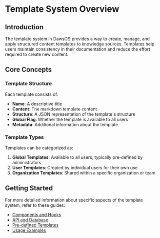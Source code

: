 
# Template System Overview

## Introduction

The template system in DawsOS provides a way to create, manage, and apply structured content templates to knowledge sources. Templates help users maintain consistency in their documentation and reduce the effort required to create new content.

## Core Concepts

### Template Structure

Each template consists of:

- **Name**: A descriptive title
- **Content**: The markdown template content
- **Structure**: A JSON representation of the template's structure
- **Global Flag**: Whether the template is available to all users
- **Metadata**: Additional information about the template

### Template Types

Templates can be categorized as:

1. **Global Templates**: Available to all users, typically pre-defined by administrators
2. **User Templates**: Created by individual users for their own use
3. **Organization Templates**: Shared within a specific organization or team

## Getting Started

For more detailed information about specific aspects of the template system, refer to these guides:

- [Components and Hooks](./components-and-hooks.md)
- [API and Database](./api-and-database.md)
- [Pre-defined Templates](./predefined-templates.md)
- [Usage Examples](./usage-examples.md)
